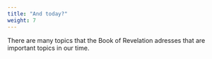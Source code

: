 ```yaml
---
title: "And today?"
weight: 7
---
```


There are many topics that the Book of Revelation adresses that are important topics in our time.